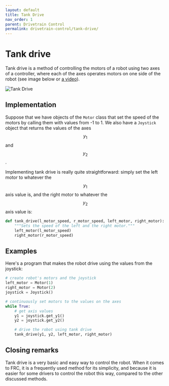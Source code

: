 ```yaml
---
layout: default
title: Tank Drive
nav_order: 1
parent: Drivetrain Control
permalink: drivetrain-control/tank-drive/
---
```


# Tank drive
Tank drive is a method of controlling the motors of a robot using two axes of a controller, where each of the axes operates motors on one side of the robot (see image below or [a video](https://www.youtube.com/watch?v=vK2CGj8gAWc)).

![Tank Drive]({{site.url}}/assets/images/drivetrain-control/tank-drive.png "Tank Drive")


## Implementation
Suppose that we have objects of the `Motor` class that set the speed of the motors by calling them with values from -1 to 1. We also have a `Joystick` object that returns the values of the axes $$y_1$$ and $$y_2$$.

Implementing tank drive is really quite straightforward: simply set the left motor to whatever the $$y_1$$ axis value is, and the right motor to whatever the $$y_2$$ axis value is:

```python
def tank_drive(l_motor_speed, r_motor_speed, left_motor, right_motor):
    """Sets the speed of the left and the right motor."""
    left_motor(l_motor_speed)
    right_motor(r_motor_speed)
```


## Examples
Here's a program that makes the robot drive using the values from the joystick:

```python
# create robot's motors and the joystick
left_motor = Motor(1)
right_motor = Motor(2)
joystick = Joystick()

# continuously set motors to the values on the axes
while True:
    # get axis values
    y1 = joystick.get_y1()
    y2 = joystick.get_y2()

    # drive the robot using tank drive
    tank_drive(y1, y2, left_motor, right_motor)
```


## Closing remarks
Tank drive is a very basic and easy way to control the robot. When it comes to FRC, it is a frequently used method for its simplicity, and because it is easier for some drivers to control the robot this way, compared to the other discussed methods.
